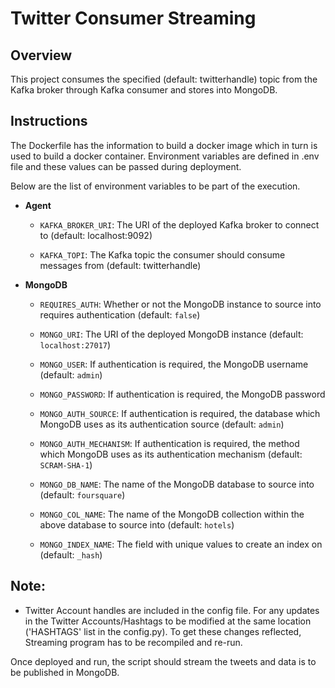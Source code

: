 # Twitter Consumer Streaming
## Overview
This project consumes the specified (default: twitterhandle) topic from the Kafka broker through Kafka consumer and stores into MongoDB. 

## Instructions

The Dockerfile has the information to build a docker image which in turn is used to build a docker container. Environment variables are defined in .env file and these values can be passed during deployment. 

Below are the list of environment variables to be part of the execution.

* **Agent**

    * `KAFKA_BROKER_URI`: The URI of the deployed Kafka broker to connect to (default: localhost:9092)

    * `KAFKA_TOPI`: The Kafka topic the consumer should consume messages from (default: twitterhandle)

* **MongoDB**

    * `REQUIRES_AUTH`: Whether or not the MongoDB instance to source into requires
    authentication (default: `false`)
    
    * `MONGO_URI`: The URI of the deployed MongoDB instance (default: `localhost:27017`)
    
    * `MONGO_USER`: If authentication is required, the MongoDB username (default: `admin`)
    
    * `MONGO_PASSWORD`: If authentication is required, the MongoDB password
    
    * `MONGO_AUTH_SOURCE`: If authentication is required, the database which 
    MongoDB uses as its authentication source (default: `admin`)
    
    * `MONGO_AUTH_MECHANISM`: If authentication is required, the method which 
    MongoDB uses as its authentication mechanism (default: `SCRAM-SHA-1`)
    
    * `MONGO_DB_NAME`: The name of the MongoDB database to 
    source into (default: `foursquare`)
    
    * `MONGO_COL_NAME`: The name of the MongoDB collection within the above database to 
    source into (default: `hotels`)
    
    * `MONGO_INDEX_NAME`: The field with unique values to create 
    an index on (default: `_hash`)


## Note:
* Twitter Account handles are included in the config file. For any updates in the Twitter Accounts/Hashtags to be modified at the same location ('HASHTAGS' list in the config.py). To get these changes reflected, Streaming program has to be recompiled and re-run.

Once deployed and run, the script should stream the tweets and data is to be published in MongoDB. 

